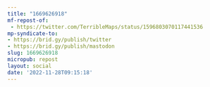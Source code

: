 ```yaml
---
title: "1669626918"
mf-repost-of:
 - https://twitter.com/TerribleMaps/status/1596803070117441536
mp-syndicate-to:
- https://brid.gy/publish/twitter
- https://brid.gy/publish/mastodon
slug: 1669626918
micropub: repost
layout: social
date: '2022-11-28T09:15:18'
---
```

